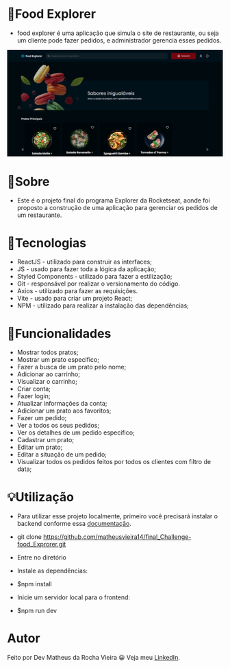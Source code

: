 # 🍔Food Explorer

* food explorer é uma aplicação que simula o site de restaurante, ou seja um cliente pode fazer pedidos, e administrador gerencia esses pedidos.
 
![Capa do Projeto](src/assets/Capa.png)

# 💬Sobre

* Este é o projeto final do programa Explorer da Rocketseat, 
aonde foi proposto a construção de uma aplicação para gerenciar os pedidos de um restaurante. 

# 📝Tecnologias

* ReactJS - utilizado para construir as interfaces;
* JS - usado para fazer toda a lógica da aplicação;
* Styled Components - utilizado para fazer a estilização;
* Git - responsável por realizar o versionamento do código.
* Axios - utilizado para fazer as requisições.
* Vite - usado para criar um projeto React;
* NPM - utilizado para realizar a instalação das dependências;

# 🔨Funcionalidades

* Mostrar todos pratos;
* Mostrar um prato especifico;
* Fazer a busca de um prato pelo nome;
* Adicionar ao carrinho;
* Visualizar o carrinho;
* Criar conta;
* Fazer login;
* Atualizar informações da conta;
* Adicionar um prato aos favoritos;
* Fazer um pedido;
* Ver a todos os seus pedidos;
* Ver os detalhes de um pedido especifico;
* Cadastrar um prato;
* Editar um prato;
* Editar a situação de um pedido;
* Visualizar todos os pedidos feitos por todos os clientes com filtro de data;

# 💡Utilização

* Para utilizar esse projeto localmente, primeiro você precisará instalar o backend conforme essa [documentação](https://github.com/matheusvieira14/food_explorer-Backend_js).

* git clone https://github.com/matheusvieira14/final_Challenge-food_Exprorer.git
* Entre no diretório
* Instale as dependências:
* $npm install
* Inicie um servidor local para o frontend:
* $npm run dev

# Autor

Feito por Dev Matheus da Rocha Vieira 😀 Veja meu [LinkedIn](https://www.linkedin.com/in/matheus-vieira-001b46248/).


